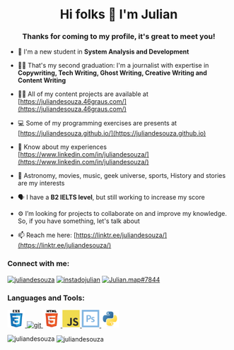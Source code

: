 <h1 align="center">Hi folks 👋 I'm Julian</h1>
<h3 align="center">Thanks for coming to my profile, it's great to meet you!</h3>

- 🌱 I'm a new student in **System Analysis and Development**

- ✍🏻 That's my second graduation: I'm a journalist with expertise in **Copywriting, Tech Writing, Ghost Writing, Creative Writing and Content Writing**

- 👨‍💻 All of my content projects are available at [https://juliandesouza.46graus.com/](https://juliandesouza.46graus.com/)

- 💻 Some of my programming exercises are presents at [https://juliandesouza.github.io/](https://juliandesouza.github.io)

- 📄 Know about my experiences [https://www.linkedin.com/in/juliandesouza/](https://www.linkedin.com/in/juliandesouza/)

- 👀 Astronomy, movies, music, geek universe, sports, History and stories are my interests 

- 🗣 I have a **B2 IELTS level**, but still working to increase my score 

- ⚙️ I’m looking for projects to collaborate on and improve my knowledge. So, if you have something, let's talk about 

- 📫 Reach me here: [https://linktr.ee/juliandesouza/](https://linktr.ee/juliandesouza/)

<h3 align="left">Connect with me:</h3>
<p align="left">
<a href="https://linkedin.com/in/juliandesouza" target="blank"><img align="center" src="https://raw.githubusercontent.com/rahuldkjain/github-profile-readme-generator/master/src/images/icons/Social/linked-in-alt.svg" alt="juliandesouza" height="30" width="40" /></a>
<a href="https://instagram.com/instadojulian" target="blank"><img align="center" src="https://raw.githubusercontent.com/rahuldkjain/github-profile-readme-generator/master/src/images/icons/Social/instagram.svg" alt="instadojulian" height="30" width="40" /></a>
<a href="https://discord.gg/Julian.map#7844" target="blank"><img align="center" src="https://raw.githubusercontent.com/rahuldkjain/github-profile-readme-generator/master/src/images/icons/Social/discord.svg" alt="Julian.map#7844" height="30" width="40" /></a>
</p>

<h3 align="left">Languages and Tools:</h3>
<p align="left"> <a href="https://www.w3schools.com/css/" target="_blank" rel="noreferrer"> <img src="https://raw.githubusercontent.com/devicons/devicon/master/icons/css3/css3-original-wordmark.svg" alt="css3" width="40" height="40"/> </a> <a href="https://git-scm.com/" target="_blank" rel="noreferrer"> <img src="https://www.vectorlogo.zone/logos/git-scm/git-scm-icon.svg" alt="git" width="40" height="40"/> </a> <a href="https://www.w3.org/html/" target="_blank" rel="noreferrer"> <img src="https://raw.githubusercontent.com/devicons/devicon/master/icons/html5/html5-original-wordmark.svg" alt="html5" width="40" height="40"/> </a> <a href="https://developer.mozilla.org/en-US/docs/Web/JavaScript" target="_blank" rel="noreferrer"> <img src="https://raw.githubusercontent.com/devicons/devicon/master/icons/javascript/javascript-original.svg" alt="javascript" width="40" height="40"/> </a> <a href="https://www.photoshop.com/en" target="_blank" rel="noreferrer"> <img src="https://raw.githubusercontent.com/devicons/devicon/master/icons/photoshop/photoshop-line.svg" alt="photoshop" width="40" height="40"/> </a> <a href="https://www.python.org" target="_blank" rel="noreferrer"> <img src="https://raw.githubusercontent.com/devicons/devicon/master/icons/python/python-original.svg" alt="python" width="40" height="40"/> </a> </p>

<p><img align="left" src="https://github-readme-stats.vercel.app/api/top-langs?username=juliandesouza&show_icons=true&locale=en&layout=compact" alt="juliandesouza" /></p>

<p>&nbsp;<img align="center" src="https://github-readme-stats.vercel.app/api?username=juliandesouza&show_icons=true&locale=en" alt="juliandesouza" /></p>

